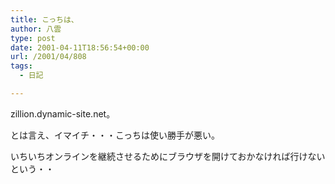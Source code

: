 ```yaml
---
title: こっちは、
author: 八雲
type: post
date: 2001-04-11T18:56:54+00:00
url: /2001/04/808
tags:
  - 日記

---
```

zillion.dynamic-site.net。

とは言え、イマイチ・・・こっちは使い勝手が悪い。

いちいちオンラインを継続させるためにブラウザを開けておかなければ行けないという・・
